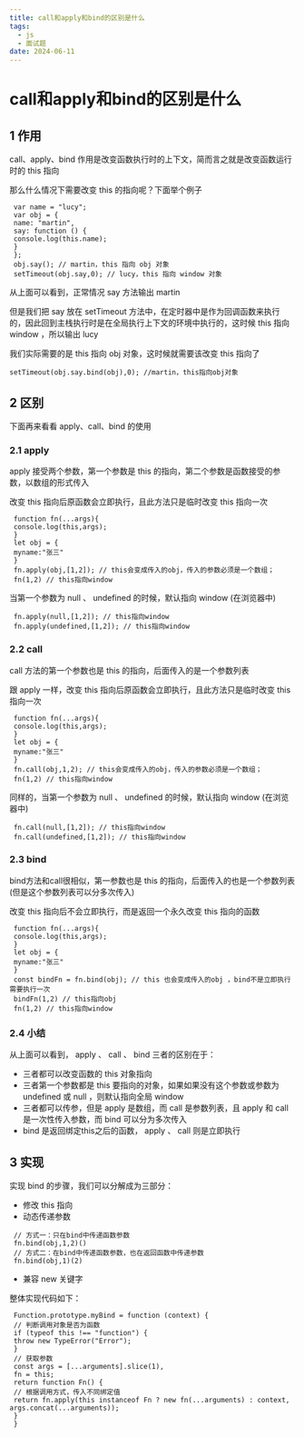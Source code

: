 ```yaml
---
title: call和apply和bind的区别是什么
tags:
  - js
  - 面试题
date: 2024-06-11
---
```


# call和apply和bind的区别是什么

## 1 作⽤

call、apply、bind 作⽤是改变函数执⾏时的上下⽂，简⽽⾔之就是改变函数运⾏时的 this 指向

那么什么情况下需要改变 this 的指向呢？下⾯举个例⼦

```JS
 var name = "lucy";
 var obj = {
 name: "martin",
 say: function () {
 console.log(this.name);
 }
 };
 obj.say(); // martin，this 指向 obj 对象
 setTimeout(obj.say,0); // lucy，this 指向 window 对象
```

从上⾯可以看到，正常情况 say ⽅法输出 martin

但是我们把 say 放在 setTimeout ⽅法中，在定时器中是作为回调函数来执⾏的，因此回到主栈执⾏时是在全局执⾏上下⽂的环境中执⾏的，这时候 this 指向 window ，所以输出 lucy

我们实际需要的是 this 指向 obj 对象，这时候就需要该改变 this 指向了

```JS
setTimeout(obj.say.bind(obj),0); //martin，this指向obj对象
```

## 2 区别

下⾯再来看看 apply、call、bind 的使⽤

### 2.1 apply
apply 接受两个参数，第⼀个参数是 this 的指向，第⼆个参数是函数接受的参数，以数组的形式传⼊

改变 this 指向后原函数会⽴即执⾏，且此⽅法只是临时改变 this 指向⼀次

```JS
 function fn(...args){
 console.log(this,args);
 }
 let obj = {
 myname:"张三"
 }
 fn.apply(obj,[1,2]); // this会变成传⼊的obj，传⼊的参数必须是⼀个数组；
 fn(1,2) // this指向window
```

当第⼀个参数为 null 、 undefined 的时候，默认指向 window (在浏览器中)

```JS
 fn.apply(null,[1,2]); // this指向window
 fn.apply(undefined,[1,2]); // this指向window
```

### 2.2 call

call ⽅法的第⼀个参数也是 this 的指向，后⾯传⼊的是⼀个参数列表

跟 apply ⼀样，改变 this 指向后原函数会⽴即执⾏，且此⽅法只是临时改变 this 指向⼀次

```JS
 function fn(...args){
 console.log(this,args);
 }
 let obj = {
 myname:"张三"
 }
 fn.call(obj,1,2); // this会变成传⼊的obj，传⼊的参数必须是⼀个数组；
 fn(1,2) // this指向window
```

同样的，当第⼀个参数为 null 、 undefined 的时候，默认指向 window (在浏览器中)

```JS
 fn.call(null,[1,2]); // this指向window
 fn.call(undefined,[1,2]); // this指向window
```

### 2.3 bind

bind⽅法和call很相似，第⼀参数也是 this 的指向，后⾯传⼊的也是⼀个参数列表(但是这个参数列表可以分多次传⼊)

改变 this 指向后不会⽴即执⾏，⽽是返回⼀个永久改变 this 指向的函数

```JS
 function fn(...args){
 console.log(this,args);
 }
 let obj = {
 myname:"张三"
 }
 const bindFn = fn.bind(obj); // this 也会变成传⼊的obj ，bind不是⽴即执⾏需要执⾏⼀次
 bindFn(1,2) // this指向obj
 fn(1,2) // this指向window
```

### 2.4 ⼩结

从上⾯可以看到， apply 、 call 、 bind 三者的区别在于：
- 三者都可以改变函数的 this 对象指向
- 三者第⼀个参数都是 this 要指向的对象，如果如果没有这个参数或参数为 undefined 或 null ，则默认指向全局 window
- 三者都可以传参，但是 apply 是数组，⽽ call 是参数列表，且 apply 和 call 是⼀次性传⼊参数，⽽ bind 可以分为多次传⼊
- bind 是返回绑定this之后的函数， apply 、 call 则是⽴即执⾏

## 3 实现

实现 bind 的步骤，我们可以分解成为三部分：
- 修改 this 指向
- 动态传递参数

```JS
 // ⽅式⼀：只在bind中传递函数参数
 fn.bind(obj,1,2)()
 // ⽅式⼆：在bind中传递函数参数，也在返回函数中传递参数
 fn.bind(obj,1)(2)
```

- 兼容 new 关键字

整体实现代码如下：

```JS
 Function.prototype.myBind = function (context) {
 // 判断调⽤对象是否为函数
 if (typeof this !== "function") {
 throw new TypeError("Error");
 }
 // 获取参数
 const args = [...arguments].slice(1),
 fn = this;
 return function Fn() {
 // 根据调⽤⽅式，传⼊不同绑定值
 return fn.apply(this instanceof Fn ? new fn(...arguments) : context,
args.concat(...arguments));
 }
 }
```

